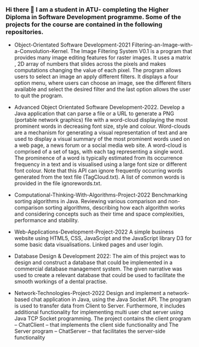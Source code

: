 ### Hi there 👋 I am a student in ATU- completing the Higher Diploma in Software Development programme. Some of the projects for the course are contained in the following repositories.

- Object-Orientated Software Development-2021 Filtering-an-Image-with-a-Convolution-Kernel. The Image Filtering System V0.1 is a program that provides many image editing features for raster images. It uses a matrix , 2D array of numbers that slides across the pixels and makes computations changing the value of each pixel. The program allows users to select an image an apply different filters. It displays a four option menu, where users can choose an image, see the different filters available and select the desired filter and the last option allows the user to quit the program.

- Advanced Object Orientated Software Development-2022. Develop a Java application that can parse a file or a URL to generate a PNG (portable network graphics) file with a word-cloud displaying the most prominent words in decreasing font size, style and colour. Word-clouds are a mechanism for generating a visual representation of text and are used to display a visual summary of the most prominent words used on a web page, a news forum or a social media web site. A word-cloud is comprised of a set of tags, with each tag representing a single word. The prominence of a word is typically estimated from its occurrence frequency in a text and is visualised using a large font size or different font colour.  Note that this API can ignore frequently occurring words generated from the text file (TagCloud.txt). A list of common words is provided in the file ignorewords.txt.

- Computational-Thinking-With-Algorithms-Project-2022 Benchmarking sorting algorithms in Java. Reviewing various comparison and non-comparison sorting algorithms, describing how each algorithm works and considering concepts such as their time and space complexities, performance and stability.

- Web-Applications-Development-Project-2022 A simple business website using HTML5, CSS, JavaScript and the JavaScript library D3 for some basic data visualisations. Linked pages and user login.

- Database Design & Development 2022: The aim of this project was to design and construct a database that could be implemented in a commercial database management system. The given narrative was used to create a relevant database that could be used to facilitate the smooth workings of a dental practise.

- Network-Technologies-Project-2022 Design and implement a network-based chat application in Java, using the Java Socket API. The program is used to transfer data from Client to Server. Furthermore, it includes additional functionality for implementing multi user chat server using Java TCP Socket programming. The project contains the client program – ChatClient – that implements the client side functionality and The Server program – ChatServer – that facilitates the server-side functionality



<!--
**EmmetMcDonagh/EmmetMcDonagh** is a ✨ _special_ ✨ repository because its `README.md` (this file) appears on your GitHub profile.

Here are some ideas to get you started:

- 🔭 I’m currently working on ...
- 🌱 I’m currently learning ...
- 👯 I’m looking to collaborate on ...
- 🤔 I’m looking for help with ...
- 💬 Ask me about ...
- 📫 How to reach me: ...
- 😄 Pronouns: ...
- ⚡ Fun fact: ...
-->
